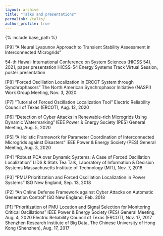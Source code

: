 ```yaml
---
layout: archive
title: "Talks and presentations"
permalink: /talks/
author_profile: true
---
```


{% include base_path %}

[P9] “A Neural Lyapunov Approach to Transient Stability Assessment in Interconnected Microgrids”

54-th Hawaii International Conference on System Sciences (HICSS 54), 2021, paper presentation
HICSS-54 Energy Systems Track Virtual Session, poster presentation

[P8] “Forced Oscillation Localization in ERCOT System through Synchrophasors”
The North American Synchrophasor Initiative (NASPI) Work Group Meeting, Nov. 3, 2020

[P7] “Tutorial of Forced Oscillation Localization Tool”
Electric Reliability Council of Texas (ERCOT), Aug. 12, 2020

[P6] “Detection of Cyber Attacks in Renewable-rich Microgrids Using Dynamic Watermarking”
IEEE Power & Energy Society (PES) General Meeting, Aug. 5, 2020

[P5] “A Holistic Framework for Parameter Coordination of Interconnected Microgrids against Disasters”
IEEE Power & Energy Society (PES) General Meeting, Aug. 3, 2020

[P4] “Robust PCA over Dynamic Systems: A Case of Forced Oscillation Localization” 
LIDS & Stats Tea Talk, Laboratory of Information & Decision Systems 
Massachusetts Institute of Technology (MIT), Nov. 7, 2018 

[P3] “PMU Prioritization and Forced Oscillation Localization in Power Systems” 
ISO New England, Sep. 13, 2018 

[P2] “An Online Defense Framework against Cyber Attacks on Automatic Generation Control”
ISO New England, Feb. 2018

[P1] “Prioritization of PMU Location and Signal Selection for Monitoring Critical Oscillations”
IEEE Power & Energy Society (PES) General Meeting, Aug. 4, 2020
Electric Reliability Council of Texas (ERCOT), Nov. 17, 2017
Shenzhen Research Institute of Big Data, The Chinese University of Hong Kong (Shenzhen), Aug. 17, 2017
